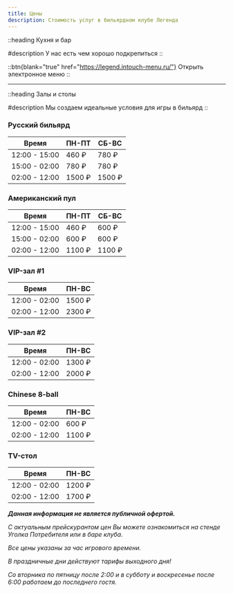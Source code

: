 ```yaml
---
title: Цены
description: Стоимость услуг в бильярдном клубе Легенда
---
```


::heading
Кухня и бар

#description
У нас есть чем хорошо подкрепиться
::

::btn{blank="true" href="https://legend.intouch-menu.ru/"}
Открыть электронное меню
::

---

::heading
Залы и столы

#description
Мы создаем идеальные условия для игры в бильярд
::

### Русский бильярд

| Время         | ПН-ПТ  | СБ-ВС  |
| ------------- | ------ | ------ |
| 12:00 - 15:00 | 460 ₽  | 780 ₽  |
| 15:00 - 02:00 | 780 ₽  | 780 ₽  |
| 02:00 - 12:00 | 1500 ₽ | 1500 ₽ |

### Американский пул

| Время         | ПН-ПТ  | СБ-ВС  |
| ------------- | ------ | ------ |
| 12:00 - 15:00 | 460 ₽  | 600 ₽  |
| 15:00 - 02:00 | 600 ₽  | 600 ₽  |
| 02:00 - 12:00 | 1100 ₽ | 1100 ₽ |

### VIP-зал #1

| Время         | ПН-ВС  |
| ------------- | ------ |
| 12:00 - 02:00 | 1500 ₽ |
| 02:00 - 12:00 | 2300 ₽ |

### VIP-зал #2

| Время         | ПН-ВС  |
| ------------- | ------ |
| 12:00 - 02:00 | 1300 ₽ |
| 02:00 - 12:00 | 2000 ₽ |

### Chinese 8-ball

| Время         | ПН-ВС  |
| ------------- | ------ |
| 12:00 - 02:00 | 600 ₽  |
| 02:00 - 12:00 | 1100 ₽ |

### TV-стол

| Время         | ПН-ВС  |
| ------------- | ------ |
| 12:00 - 02:00 | 1200 ₽ |
| 02:00 - 12:00 | 1700 ₽ |

***Данная информация не является публичной офертой.***

*С актуальным прейскурантом цен Вы можете ознакомиться на стенде Уголка Потребителя или в баре клуба.*

*Все цены указаны за час игрового времени.*

*В праздничные дни действуют тарифы выходного дня!*

*Со вторника по пятницу после 2:00 и в субботу и воскресенье после 6:00 работаем до последнего гостя.*
